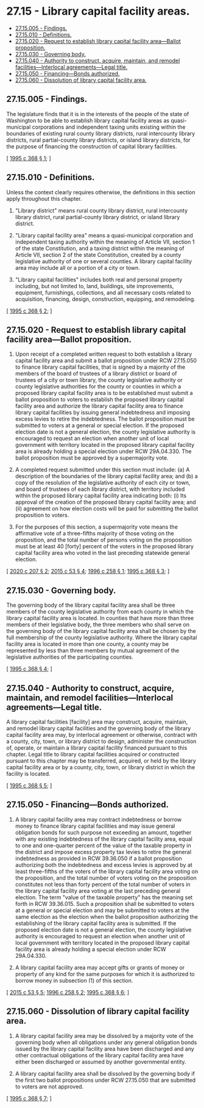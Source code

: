 # 27.15 - Library capital facility areas.
* [27.15.005 - Findings.](#2715005---findings)
* [27.15.010 - Definitions.](#2715010---definitions)
* [27.15.020 - Request to establish library capital facility area—Ballot proposition.](#2715020---request-to-establish-library-capital-facility-areaballot-proposition)
* [27.15.030 - Governing body.](#2715030---governing-body)
* [27.15.040 - Authority to construct, acquire, maintain, and remodel facilities—Interlocal agreements—Legal title.](#2715040---authority-to-construct-acquire-maintain-and-remodel-facilitiesinterlocal-agreementslegal-title)
* [27.15.050 - Financing—Bonds authorized.](#2715050---financingbonds-authorized)
* [27.15.060 - Dissolution of library capital facility area.](#2715060---dissolution-of-library-capital-facility-area)
## 27.15.005 - Findings.
The legislature finds that it is in the interests of the people of the state of Washington to be able to establish library capital facility areas as quasi-municipal corporations and independent taxing units existing within the boundaries of existing rural county library districts, rural intercounty library districts, rural partial-county library districts, or island library districts, for the purpose of financing the construction of capital library facilities.

\[ [1995 c 368 § 1](https://lawfilesext.leg.wa.gov/biennium/1995-96/Pdf/Bills/Session%20Laws/Senate/5092-S.SL.pdf?cite=1995%20c%20368%20§%201); \]

## 27.15.010 - Definitions.
Unless the context clearly requires otherwise, the definitions in this section apply throughout this chapter.

1. "Library district" means rural county library district, rural intercounty library district, rural partial-county library district, or island library district.

2. "Library capital facility area" means a quasi-municipal corporation and independent taxing authority within the meaning of Article VII, section 1 of the state Constitution, and a taxing district within the meaning of Article VII, section 2 of the state Constitution, created by a county legislative authority of one or several counties. A library capital facility area may include all or a portion of a city or town.

3. "Library capital facilities" includes both real and personal property including, but not limited to, land, buildings, site improvements, equipment, furnishings, collections, and all necessary costs related to acquisition, financing, design, construction, equipping, and remodeling.

\[ [1995 c 368 § 2](https://lawfilesext.leg.wa.gov/biennium/1995-96/Pdf/Bills/Session%20Laws/Senate/5092-S.SL.pdf?cite=1995%20c%20368%20§%202); \]

## 27.15.020 - Request to establish library capital facility area—Ballot proposition.
1. Upon receipt of a completed written request to both establish a library capital facility area and submit a ballot proposition under RCW 27.15.050 to finance library capital facilities, that is signed by a majority of the members of the board of trustees of a library district or board of trustees of a city or town library, the county legislative authority or county legislative authorities for the county or counties in which a proposed library capital facility area is to be established must submit a ballot proposition to voters to establish the proposed library capital facility area and authorize the library capital facility area to finance library capital facilities by issuing general indebtedness and imposing excess levies to retire the indebtedness. The ballot proposition must be submitted to voters at a general or special election. If the proposed election date is not a general election, the county legislative authority is encouraged to request an election when another unit of local government with territory located in the proposed library capital facility area is already holding a special election under RCW 29A.04.330. The ballot proposition must be approved by a supermajority vote.

2. A completed request submitted under this section must include: (a) A description of the boundaries of the library capital facility area; and (b) a copy of the resolution of the legislative authority of each city or town, and board of trustees of each library district, with territory included within the proposed library capital facility area indicating both: (i) Its approval of the creation of the proposed library capital facility area; and (ii) agreement on how election costs will be paid for submitting the ballot proposition to voters.

3. For the purposes of this section, a supermajority vote means the affirmative vote of a three-fifths majority of those voting on the proposition, and the total number of persons voting on the proposition must be at least 40 [forty] percent of the voters in the proposed library capital facility area who voted in the last preceding statewide general election.

\[ [2020 c 207 § 2](https://lawfilesext.leg.wa.gov/biennium/2019-20/Pdf/Bills/Session%20Laws/Senate/6305.SL.pdf?cite=2020%20c%20207%20§%202); [2015 c 53 § 4](https://lawfilesext.leg.wa.gov/biennium/2015-16/Pdf/Bills/Session%20Laws/House/1806-S.SL.pdf?cite=2015%20c%2053%20§%204); [1996 c 258 § 1](https://lawfilesext.leg.wa.gov/biennium/1995-96/Pdf/Bills/Session%20Laws/House/2682-S.SL.pdf?cite=1996%20c%20258%20§%201); [1995 c 368 § 3](https://lawfilesext.leg.wa.gov/biennium/1995-96/Pdf/Bills/Session%20Laws/Senate/5092-S.SL.pdf?cite=1995%20c%20368%20§%203); \]

## 27.15.030 - Governing body.
The governing body of the library capital facility area shall be three members of the county legislative authority from each county in which the library capital facility area is located. In counties that have more than three members of their legislative body, the three members who shall serve on the governing body of the library capital facility area shall be chosen by the full membership of the county legislative authority. Where the library capital facility area is located in more than one county, a county may be represented by less than three members by mutual agreement of the legislative authorities of the participating counties.

\[ [1995 c 368 § 4](https://lawfilesext.leg.wa.gov/biennium/1995-96/Pdf/Bills/Session%20Laws/Senate/5092-S.SL.pdf?cite=1995%20c%20368%20§%204); \]

## 27.15.040 - Authority to construct, acquire, maintain, and remodel facilities—Interlocal agreements—Legal title.
A library capital facilities [facility] area may construct, acquire, maintain, and remodel library capital facilities and the governing body of the library capital facility area may, by interlocal agreement or otherwise, contract with a county, city, town, or library district to design, administer the construction of, operate, or maintain a library capital facility financed pursuant to this chapter. Legal title to library capital facilities acquired or constructed pursuant to this chapter may be transferred, acquired, or held by the library capital facility area or by a county, city, town, or library district in which the facility is located.

\[ [1995 c 368 § 5](https://lawfilesext.leg.wa.gov/biennium/1995-96/Pdf/Bills/Session%20Laws/Senate/5092-S.SL.pdf?cite=1995%20c%20368%20§%205); \]

## 27.15.050 - Financing—Bonds authorized.
1. A library capital facility area may contract indebtedness or borrow money to finance library capital facilities and may issue general obligation bonds for such purpose not exceeding an amount, together with any existing indebtedness of the library capital facility area, equal to one and one-quarter percent of the value of the taxable property in the district and impose excess property tax levies to retire the general indebtedness as provided in RCW 39.36.050 if a ballot proposition authorizing both the indebtedness and excess levies is approved by at least three-fifths of the voters of the library capital facility area voting on the proposition, and the total number of voters voting on the proposition constitutes not less than forty percent of the total number of voters in the library capital facility area voting at the last preceding general election. The term "value of the taxable property" has the meaning set forth in RCW 39.36.015. Such a proposition shall be submitted to voters at a general or special election and may be submitted to voters at the same election as the election when the ballot proposition authorizing the establishing of the library capital facility area is submitted. If the proposed election date is not a general election, the county legislative authority is encouraged to request an election when another unit of local government with territory located in the proposed library capital facility area is already holding a special election under RCW 29A.04.330.

2. A library capital facility area may accept gifts or grants of money or property of any kind for the same purposes for which it is authorized to borrow money in subsection (1) of this section.

\[ [2015 c 53 § 5](https://lawfilesext.leg.wa.gov/biennium/2015-16/Pdf/Bills/Session%20Laws/House/1806-S.SL.pdf?cite=2015%20c%2053%20§%205); [1996 c 258 § 2](https://lawfilesext.leg.wa.gov/biennium/1995-96/Pdf/Bills/Session%20Laws/House/2682-S.SL.pdf?cite=1996%20c%20258%20§%202); [1995 c 368 § 6](https://lawfilesext.leg.wa.gov/biennium/1995-96/Pdf/Bills/Session%20Laws/Senate/5092-S.SL.pdf?cite=1995%20c%20368%20§%206); \]

## 27.15.060 - Dissolution of library capital facility area.
1. A library capital facility area may be dissolved by a majority vote of the governing body when all obligations under any general obligation bonds issued by the library capital facility area have been discharged and any other contractual obligations of the library capital facility area have either been discharged or assumed by another governmental entity.

2. A library capital facility area shall be dissolved by the governing body if the first two ballot propositions under RCW 27.15.050 that are submitted to voters are not approved.

\[ [1995 c 368 § 7](https://lawfilesext.leg.wa.gov/biennium/1995-96/Pdf/Bills/Session%20Laws/Senate/5092-S.SL.pdf?cite=1995%20c%20368%20§%207); \]

